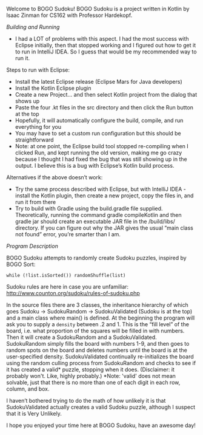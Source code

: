 Welcome to BOGO Sudoku! BOGO Sudoku is a project written in Kotlin by Isaac Zinman for CS162 with Professor Hardekopf.

*Building and Running*
 * I had a LOT of problems with this aspect. I had the most success with Eclipse initially, then that stopped working and I figured out how to get it to run in IntelliJ IDEA. So I guess that would be my recommended way to run it.

Steps to run with Eclipse:
 * Install the latest Eclipse release (Eclipse Mars for Java developers)
 * Install the Kotlin Eclipse plugin
 * Create a new Project… and then select Kotlin project from the dialog that shows up
 * Paste the four .kt files in the src directory and then click the Run button at the top
 * Hopefully, it will automatically configure the build, compile, and run everything for you
 * You may have to set a custom run configuration but this should be straightforward
 * Note: at one point, the Eclipse build tool stopped re-compiling when I clicked Run, and kept running the old version, making me go crazy because I thought I had fixed the bug that was still showing up in the output. I believe this is a bug with Eclipse’s Kotlin build process.

Alternatives if the above doesn’t work:
 * Try the same process described with Eclipse, but with IntelliJ IDEA - install the Kotlin plugin, then create a new project, copy the files in, and run it from there
 * Try to build with Gradle using the build.gradle file supplied. Theoretically, running the command gradle compileKotlin and then gradle jar should create an executable JAR file in the /build/libs/ directory. If you can figure out why the JAR gives the usual “main class not found” error, you’re smarter than I am.

*Program Description*

BOGO Sudoku attempts to randomly create Sudoku puzzles, inspired by BOGO Sort:

`while (!list.isSorted()) randomShuffle(list)`

Sudoku rules are here in case you are unfamiliar: http://www.counton.org/sudoku/rules-of-sudoku.php

In the source files there are 3 classes, the inheritance hierarchy of which goes Sudoku -> SudokuRandom -> SudokuValidated (Sudoku is at the top) and a main class where main() is defined.
At the beginning the program will ask you to supply a `density` between .2 and 1. This is the “fill level” of the board, i.e. what proportion of the squares will be filled in with numbers. Then it will create a SudokuRandom and a SudokuValidated.
SudokuRandom simply fills the board with numbers 1-9, and then goes to random spots on the board and deletes numbers until the board is at the user-specified density.
SudokuValidated continually re-initializes the board using the random culling process from SudokuRandom and checks to see if it has created a valid\* puzzle, stopping when it does. (Disclaimer: it probably won't. Like, highly probably.)
\*Note: 'valid' does not mean solvable, just that there is no more than one of each digit in each row, column, and box.

I haven’t bothered trying to do the math of how unlikely it is that SudokuValidated actually creates a valid Sudoku puzzle, although I suspect that it is Very Unlikely.

I hope you enjoyed your time here at BOGO Sudoku, have an awesome day!
